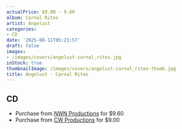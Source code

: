 ```yaml
---
actualPrice: $9.00 - 9.60
album: Carnal Rites
artist: Angelust
categories:
- CD
date: '2025-08-11T05:23:57'
draft: false
images:
- /images/covers/angelust-carnal_rites.jpg
inStock: true
thumbnailImage: /images/covers/angelust-carnal_rites-thumb.jpg
title: Angelust - Carnal Rites
---
```


## CD
* Purchase from [NWN Productions](http://shop.nwnprod.com/index.php?route=product/product&path=93&product_id=48981&sort=pd.name&order=ASC) for $9.60
* Purchase from [CW Productions](https://shop.cwproductions.net/products/angelust-carnal-rites-cd-2) for $9.00

